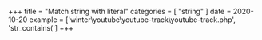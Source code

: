 +++
title = "Match string with literal"
categories = [ "string" ]
date = 2020-10-20
example = ['winter\youtube\youtube-track\youtube-track.php', 'str_contains(']
+++
